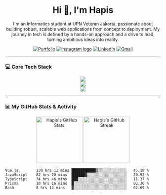 <h1 align="center">Hi 👋, I'm Hapis</h1>
<p align="center">
I'm an Informatics student at UPN Veteran Jakarta, passionate about building robust, scalable web applications from concept to deployment. My journey in tech is defined by a hands-on approach and a drive to lead, turning ambitious ideas into reality.
</p>

<p align="center">
  <a href="https://hapishanipudin.com" target="_blank"><img src="https://img.shields.io/badge/Portfolio-252525?style=for-the-badge&logo=About.me&logoColor=white" alt="Portfolio"/></a>
  <a href="https://www.instagram.com/hapishanipudin/" target="_blank"><img src="https://img.shields.io/static/v1?message=Instagram&logo=instagram&label=&color=E4405F&logoColor=white&labelColor=&style=for-the-badge" alt="instagram logo"  /></a>
  <a href="https://linkedin.com/in/hapishanipudin" target="_blank"><img src="https://img.shields.io/badge/LinkedIn-0077B5?style=for-the-badge&logo=linkedin&logoColor=white" alt="LinkedIn"/></a>
  <a href="mailto:hapis.hanipuddin@gmail.com"><img src="https://img.shields.io/badge/Email-D14836?style=for-the-badge&logo=gmail&logoColor=white" alt="Gmail"/></a>
</p>

---

### 💻 Core Tech Stack
<p align="center">
  <img src="https://skillicons.dev/icons?i=vue,nuxt,js,ts,nodejs,express,go" />
  <br>
  <img src="https://skillicons.dev/icons?i=postgres,mongodb,prisma,redis,firebase" />
  <br>
  <img src="https://skillicons.dev/icons?i=aws,docker,git,github,vercel,figma,postman" />
</p>

---

### 📊 My GitHub Stats & Activity

<p align="center">
  <img height="150" src="https://github-readme-stats.vercel.app/api?username=HapisHanipudin&show_icons=true&theme=tokyonight&hide_border=true&rank_icon=github&count_private=true" alt="Hapis's GitHub Stats" />
  <img height="150" src="https://github-readme-streak-stats.herokuapp.com/?user=HapisHanipudin&theme=tokyonight&hide_border=true" alt="Hapis's GitHub Streak" />
</p>

<!--START_SECTION:waka-->

```text
Vue.js        138 hrs 12 mins ███████████▒░░░░░░░░░░░░░   45.18 %
JavaScript    82 hrs 20 mins  ██████▓░░░░░░░░░░░░░░░░░░   26.92 %
TypeScript    34 hrs 46 mins  ███░░░░░░░░░░░░░░░░░░░░░░   11.37 %
Prisma        10 hrs 16 mins  █░░░░░░░░░░░░░░░░░░░░░░░░   03.36 %
Bash          8 hrs 14 mins   ▓░░░░░░░░░░░░░░░░░░░░░░░░   02.69 %
```

<!--END_SECTION:waka-->

